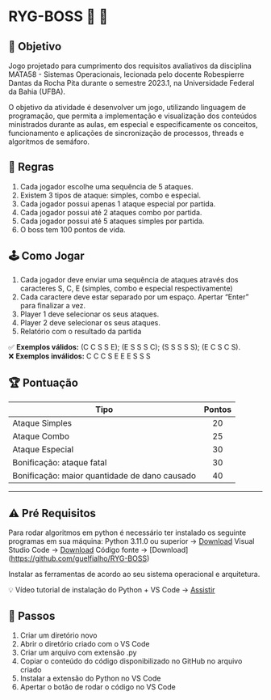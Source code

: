 # RYG-BOSS 👾 🚦


## 🎯 Objetivo 
Jogo projetado para cumprimento dos requisitos avaliativos da disciplina MATA58 - Sistemas Operacionais, lecionada pelo docente Robespierre Dantas da Rocha Pita durante o semestre 2023.1, na Universidade Federal da Bahia (UFBA).

O objetivo da atividade é desenvolver um jogo, utilizando linguagem de programação, que permita a implementação e visualização dos conteúdos ministrados durante as aulas, em especial e especificamente os conceitos, funcionamento e aplicações de sincronização de processos, threads e algoritmos de semáforo.

## 📑 	Regras 
1. Cada jogador escolhe uma sequência de 5 ataques. 
1. Existem 3 tipos de ataque: simples, combo e especial.
1. Cada jogador possui apenas 1 ataque especial por partida.
1. Cada jogador possui até 2 ataques combo por partida.
1. Cada jogador possui até 5 ataques simples por partida.
1. O boss tem 100 pontos de vida.


## 🕹 Como Jogar
1. Cada jogador deve enviar uma sequência de ataques através dos caracteres S, C, E (simples, combo e especial respectivamente) 
1. Cada caractere deve estar separado por um espaço. Apertar “Enter” para finalizar a vez.
1. Player 1 deve selecionar os seus ataques.
1. Player 2 deve selecionar os seus ataques.
1. Relatório com o resultado da partida

✅ **Exemplos válidos:** 
(C C S S E); (E S S S C); (S S S S S); (E C S C S).  
❌ **Exemplos inválidos:** 
C C C S E 
E E S S S

## 🏆 Pontuação
| Tipo  | Pontos |
| ------------- |:-------------:|
| Ataque Simples     | 20     |
| Ataque Combo      | 25     |
| Ataque Especial      | 30     |
|  Bonificação: ataque fatal | 30 |
| Bonificação: maior quantidade de dano causado | 40 |

---

## :warning: Pré Requisitos
Para rodar algoritmos em python é necessário ter instalado os seguinte programas em sua máquina: 
Python 3.11.0 ou superior -> [Download](https://www.python.org/downloads/)
Visual Studio Code -> [Download]( https://code.visualstudio.com/download)
Código fonte -> [Download] (https://github.com/guelfialho/RYG-BOSS)

Instalar as ferramentas de acordo ao seu sistema operacional e arquitetura.

:bulb: Vídeo tutorial de instalação do Python + VS Code -> [Assistir](https://www.youtube.com/watch?v=7Kpd6eprz4k)

## :runner: Passos

1. Criar um diretório novo
1. Abrir o diretório criado com o VS Code
1. Criar um arquivo com extensão .py
1. Copiar o conteúdo do código disponibilizado no GitHub no arquivo criado
1. Instalar a extensão do Python no VS Code
1. Apertar o botão de rodar o código no VS Code


